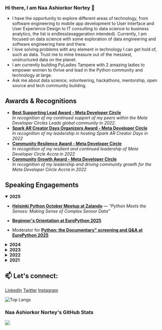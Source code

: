 
<link
  rel="stylesheet"
  href="https://cdn.jsdelivr.net/gh/dheereshagrwal/colored-icons@1.7.3/src/app/ci.min.css"
/>

### Hi there, I am Naa Ashiorkor Nortey 👋
- I have the opportunity to explore different areas of technology, from software engineering to mobile app development to User Interface and User Experience Design to IT consulting to data science to business analytics, the list is endless(exaggeration intended). Currently, I am focused on data science with some exploration of data engineering and software engineering here and there.
- I love solving problems with any element in technology I can get hold of, such as data. Trust me to mine treasure out of the messiest, unstructured data on the planet.
- I am currently building PyLadies Tampere with 2 amazing ladies to empower women to thrive and lead in the Python community and technology at large. 
- Ask me about data science, volunteering, hackathons, mentorship, open source and tech community building.


<!-- ## 🔭 I’m currently working on 
The Kids' Speech project is under the Future Experts Program by Demola and the City of Tampere. It aims to explore the possibilities of voice-controlled interfaces for preschool children and create concepts where the children can play with the sounds they make. -->
  
<!--## 🌱 I’m currently learning 
- Data Engineering -->

<!--## 🌱 I’m currently reading
- The 12 Week Year: Get More Done in 12 Weeks than Others Do in 12 Months by Brian P. Moran and Michael Lennington-->

## Awards & Recognitions

-  **[Best Supporting Lead Award - Meta Developer Circle](https://www.linkedin.com/posts/naa-ashiorkor-nortey-408240120_meta-devcaccra-thankyou-activity-7014742225368584192-vdgo/)**  
  *In recognition of my continued support of my peers within the Meta Developer Circles Leads global community in 2022.*
-  **[Spark AR Creator Days Organizers Award - Meta Developer Circle](https://www.linkedin.com/posts/naa-ashiorkor-nortey-408240120_meta-devcaccra-thankyou-activity-7014742225368584192-vdgo/)**  
  *In recognition of my leadership in hosting Spark AR Creator Days in 2022*
-  **[Community Resilence Award - Meta Developer Circle](https://www.linkedin.com/posts/naa-ashiorkor-nortey-408240120_meta-devcaccra-thankyou-activity-7014742225368584192-vdgo/)**  
  *In recognition of my resilient and continued leadership of Meta Developer Circle Accra in 2022*
-  **[Community Growth Award - Meta Developer Circle](https://www.linkedin.com/posts/naa-ashiorkor-nortey-408240120_meta-devcaccra-thankyou-activity-7014742225368584192-vdgo/)**  
  *In recognition of my leadership and driving community growth for the Meta Developer Circle Accra in 2022*
   

## Speaking Engagements

<details open>
  <summary><b>2025</b></summary>

  -  **[Helsinki Python October Meetup at Zalando](https://www.linkedin.com/posts/helsinki-python_welcome-to-our-next-meetup-on-wednesday-activity-7382374675680497664-vQcd?utm_source=share&utm_medium=member_desktop&rcm=ACoAAB3vXkgB7XNaDL6gIyd4EAxRE9uQTgsu-xk)** — *“Python Meets the Senses: Making Sense of Complex Sensor Data”*  
  
  -  **[Beginner's Orientation at EuroPython 2025](https://ep2025.europython.eu/session/beginner-s-orientation)**
  -  Moderator for **[Python: the Documentary" screening and Q&A at EuroPython 2025](https://www.linkedin.com/posts/cult-repo_had-a-great-time-at-europython-last-week-activity-7352955536138514433-WJJX?utm_source=share&utm_medium=member_desktop&rcm=ACoAAB3vXkgB7XNaDL6gIyd4EAxRE9uQTgsu-xk)** 
</details>

<details>
  <summary><b>2024</b></summary>

  -  **[PyLadiesCon 2024](https://www.linkedin.com/posts/pyladiescon_pyladiescon-womenintech-python-activity-7269732082463952896-1w2z/)** — *“Empowering Change: Building and Amplifying the PyLadies Community as Black Women in Tech”*
  -  **[PyLadies Panel at PyConDE & PyData Berlin 2024](https://pretalx.com/pyconde-pydata-2024/talk/BFYUUJ/)** — *“ Reflecting Within: Challenging Narratives in Tech Feminism”*
  -  **[International Women's Day Celebration with PyLadies Ghana](https://www.linkedin.com/feed/update/urn:li:activity:7188589514242633728/)** — *“The PyLady's Journey: Empowering conversations on tech inclusion”*
</details>

 <details>
  <summary><b>2023</b></summary>

  - **[International Women's Day Celebration with PyLadies Ghana](https://www.linkedin.com/posts/pythonghana_pyladiesghana-iwd2023-activity-7039937966563041280-qEQI/)** — *“DigitAll: Innovation and Technology for gender equality”*
  - Moderator for **[International Women's Day Celebration with The Literacy Impact Programme](https://www.linkedin.com/feed/update/urn:li:activity:7041440798868918272/)** — *“Hear her story: Conversations with phenomenal women”*
</details>

<details>
  <summary><b>2022</b></summary>

  -  Moderator for **[International Women's Day Celebration with Meta Developer Circle–Accra](https://www.linkedin.com/posts/naa-ashiorkor-nortey-408240120_meta-developercircle-womenintech-activity-6906340337963667456-AzEz/)** — *“Creating a diverse, equitable and inclusive environment in tech for all”*
</details>

<details>
  <summary><b>2021</b></summary>

  -  **[Twitter Spaces with Ivy Barley](https://www.linkedin.com/posts/naa-ashiorkor-nortey-408240120_datascience-technology-skills-activity-6859127653132197888-jtv4/)** — *“In Demand Tools and Skills for Data Science”*
</details>


## 📫 Let's connect: 
[LinkedIn](https://www.linkedin.com/in/naa-ashiorkor-nortey-408240120/)
[Twitter](https://twitter.com/N_Ashiorkor)
[Instagram](https://www.instagram.com/n_ashiorkor_n)

<!--
<h2> 🚀 &nbsp;Some Tools and Programming Languages I Have Used and Learned</h2>
<p align="left">
<img src="https://cdn.jsdelivr.net/gh/devicons/devicon/icons/python/python-original-wordmark.svg" alt="python" width="45" height="45"/>
<img src="https://cdn.jsdelivr.net/gh/devicons/devicon/icons/numpy/numpy-original-wordmark.svg" alt="numpy" width="45" height="45"/>
<img src="https://cdn.jsdelivr.net/gh/devicons/devicon/icons/pandas/pandas-original-wordmark.svg" alt="pandas" width="45" height="45"/>
<img src="https://cdn.jsdelivr.net/gh/devicons/devicon/icons/rstudio/rstudio-original.svg" alt="rstudio" width="45" height="45"/>
<img src="https://cdn.jsdelivr.net/gh/devicons/devicon/icons/anaconda/anaconda-original-wordmark.svg" alt="anaconda" width="45" height="45"/>
<img src="https://cdn.jsdelivr.net/gh/devicons/devicon/icons/trello/trello-plain-wordmark.svg" alt="trello" width="45" height="45"/>
<img src="https://cdn.jsdelivr.net/gh/devicons/devicon/icons/microsoftsqlserver/microsoftsqlserver-plain-wordmark.svg" alt="mssql" width="45" height="45"/>
<img src="https://cdn.jsdelivr.net/gh/devicons/devicon/icons/spss/spss-original.svg" alt="spss" width="45" height="45"/>
<img src="https://cdn.jsdelivr.net/gh/devicons/devicon/icons/slack/slack-original-wordmark.svg" alt="slack" width="45" height="45"/>
<img src="https://cdn.jsdelivr.net/gh/devicons/devicon/icons/matlab/matlab-original.svg" alt="matlab" width="45" height="45"/>
<img src="https://cdn.jsdelivr.net/gh/devicons/devicon/icons/jupyter/jupyter-original-wordmark.svg" alt="jupyter" width="45" height="45"/>
<img src="https://cdn.jsdelivr.net/gh/devicons/devicon/icons/kaggle/kaggle-original-wordmark.svg" alt="kaggle" width="45" height="45"/>
<img src="https://cdn.jsdelivr.net/gh/devicons/devicon/icons/jetbrains/jetbrains-original.svg" alt="Jetbrains" width="45" height="45"/>
<img src="https://cdn.jsdelivr.net/gh/devicons/devicon/icons/intellij/intellij-original-wordmark.svg" alt="IntelliJ" width="45" height="45"/>
<img src="https://cdn.jsdelivr.net/gh/devicons/devicon/icons/jira/jira-plain-wordmark.svg" alt="jira" width="45" height="45"/>
<img src="https://cdn.jsdelivr.net/gh/devicons/devicon/icons/html5/html5-original-wordmark.svg" alt="html" width="45" height="45"/>
<img src="https://cdn.jsdelivr.net/gh/devicons/devicon/icons/heroku/heroku-plain-wordmark.svg" alt="heroku" width="45" height="45"/>
<img src="https://cdn.jsdelivr.net/gh/devicons/devicon/icons/github/github-original-wordmark.svg" alt="Github" width="45" height="45"/>
<img src="https://cdn.jsdelivr.net/gh/devicons/devicon/icons/git/git-original-wordmark.svg" alt="Git" width="45" height="45"/>
<img src="https://cdn.jsdelivr.net/gh/devicons/devicon/icons/figma/figma-original.svg" alt="Figma" width="45" height="45"/>
<img src="https://cdn.jsdelivr.net/gh/devicons/devicon/icons/django/django-plain-wordmark.svg" alt="Django" width="45" height="45"/>
<img src="https://cdn.jsdelivr.net/gh/devicons/devicon/icons/css3/css3-original.svg" alt="CSS" width="45" height="45"/>
<img src="https://cdn.jsdelivr.net/gh/devicons/devicon/icons/canva/canva-original.svg" alt="canva" width="45" height="45"/>
<img src="https://cdn.jsdelivr.net/gh/devicons/devicon/icons/vscode/vscode-original.svg" alt="vscode" width="45" height="45"/>
<img src="https://cdn.jsdelivr.net/gh/devicons/devicon/icons/bootstrap/bootstrap-plain-wordmark.svg" alt="bootstrap" width="45" height="45"/>
<img src="https://cdn.jsdelivr.net/gh/devicons/devicon/icons/azure/azure-original-wordmark.svg" alt="azure" width="45" height="45"/>                            
          
</p>
-->
![Top Langs](https://github-readme-stats.vercel.app/api/top-langs/?username=7ashiorkor7&layout=compact)

### Naa Ashiorkor Nortey's GitHub Stats
<img src="https://github-readme-stats.vercel.app/api?username=7ashiorkor7&show_icons=true&theme=gruvbox"/> 

<!--
**7ashiorkor7/7ashiorkor7** is a ✨ _special_ ✨ repository because its `README.md` (this file) appears on your GitHub profile.
<img src="" alt="" width="45" height="45"/>
<img src="" alt="" width="45" height="45"/>
<img src="" alt="" width="45" height="45"/>
<img src="" alt="" width="45" height="45"/>
<img src="" alt="" width="45" height="45"/>

- 📫 How to reach me: ...
- 😄 Pronouns: ...
- ⚡ Fun fact: ...
- 👯 I’m looking to collaborate on ...
- 🤔 I’m looking for help with ...

[![Naa Ashiorkor Nortey's GitHub stats](https://github-readme-stats.vercel.app/api?username=7ashiorkor7)](https://github.com/7ashiorkor/github-readme-stats)
-->
